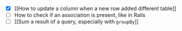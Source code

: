 - [x] [[How to update a column when a new row added different table]]
- [ ] How to check if an association is present, like in Rails
- [ ] [[Sum a result of a query, especially with `groupBy`]]